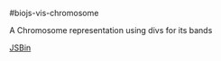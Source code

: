 #biojs-vis-chromosome

A Chromosome representation using divs for its bands

[JSBin](http://jsbin.com/takixe/1/)

